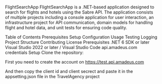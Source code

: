 FlightSearchApp FlightSearchApp is a .NET-based application designed to search for flights and hotels using the Sabre API. The application consists of multiple projects including a console application for user interaction, an infrastructure project for API communication, domain models for handling flight and hotel data, and unit tests for ensuring code quality.

Table of Contents Prerequisites Setup Configuration Usage Testing Logging Project Structure Contributing License Prerequisites .NET 6 SDK or later Visual Studio 2022 or later / Visual Studio Code api.amadeus.com credentials Setup Clone the repository:

First you need to create the account on https://test.api.amadeus.com

And then copy the client id and client secrect and paste it in the appsetting.json file in the TravelAgency project


